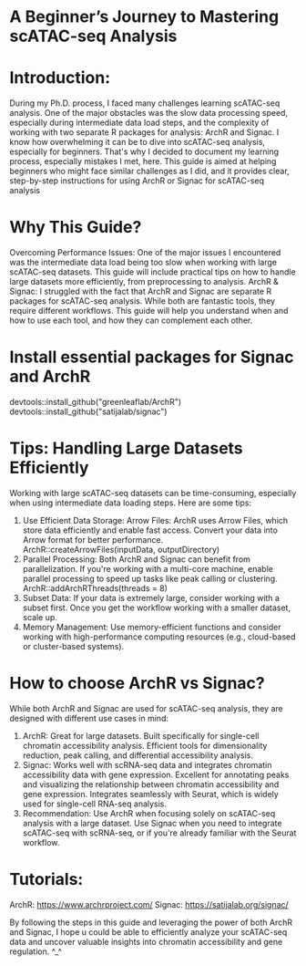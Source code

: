 # A Beginner’s Journey to Mastering scATAC-seq Analysis 

# Introduction:
During my Ph.D. process, I faced many challenges learning scATAC-seq analysis. One of the major obstacles was the slow data processing speed, especially during intermediate data load steps, and the complexity of working with two separate R packages for analysis: ArchR and Signac.
I know how overwhelming it can be to dive into scATAC-seq analysis, especially for beginners. That's why I decided to document my learning process, especially mistakes I met, here. This guide is aimed at helping beginners who might face similar challenges as I did, and it provides clear, step-by-step instructions for using ArchR or Signac for scATAC-seq analysis


# Why This Guide?
Overcoming Performance Issues: One of the major issues I encountered was the intermediate data load being too slow when working with large scATAC-seq datasets. This guide will include practical tips on how to handle large datasets more efficiently, from preprocessing to analysis.
ArchR & Signac: I struggled with the fact that ArchR and Signac are separate R packages for scATAC-seq analysis. While both are fantastic tools, they require different workflows. This guide will help you understand when and how to use each tool, and how they can complement each other.


# Install essential packages for Signac and ArchR
devtools::install_github("greenleaflab/ArchR")
devtools::install_github("satijalab/signac")

# Tips: Handling Large Datasets Efficiently
Working with large scATAC-seq datasets can be time-consuming, especially when using intermediate data loading steps. Here are some tips:
1) Use Efficient Data Storage:
Arrow Files: ArchR uses Arrow Files, which store data efficiently and enable fast access. Convert your data into Arrow format for better performance.
ArchR::createArrowFiles(inputData, outputDirectory)
2) Parallel Processing:
Both ArchR and Signac can benefit from parallelization. If you're working with a multi-core machine, enable parallel processing to speed up tasks like peak calling or clustering.
ArchR::addArchRThreads(threads = 8)
3) Subset Data: If your data is extremely large, consider working with a subset first. Once you get the workflow working with a smaller dataset, scale up.
4) Memory Management: Use memory-efficient functions and consider working with high-performance computing resources (e.g., cloud-based or cluster-based systems).


# How to choose ArchR vs Signac?
While both ArchR and Signac are used for scATAC-seq analysis, they are designed with different use cases in mind:
1) ArchR:
Great for large datasets.
Built specifically for single-cell chromatin accessibility analysis.
Efficient tools for dimensionality reduction, peak calling, and differential accessibility analysis.
2) Signac:
Works well with scRNA-seq data and integrates chromatin accessibility data with gene expression.
Excellent for annotating peaks and visualizing the relationship between chromatin accessibility and gene expression.
Integrates seamlessly with Seurat, which is widely used for single-cell RNA-seq analysis.
3) Recommendation:
Use ArchR when focusing solely on scATAC-seq analysis with a large dataset.
Use Signac when you need to integrate scATAC-seq with scRNA-seq, or if you're already familiar with the Seurat workflow.

# Tutorials:
ArchR: https://www.archrproject.com/
Signac: https://satijalab.org/signac/

By following the steps in this guide and leveraging the power of both ArchR and Signac, I hope u could be able to efficiently analyze your scATAC-seq data and uncover valuable insights into chromatin accessibility and gene regulation. ^_^
